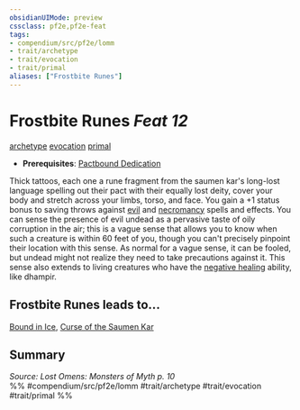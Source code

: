 ```yaml
---
obsidianUIMode: preview
cssclass: pf2e,pf2e-feat
tags:
- compendium/src/pf2e/lomm
- trait/archetype
- trait/evocation
- trait/primal
aliases: ["Frostbite Runes"]
---
```

# Frostbite Runes  *Feat 12*  
[archetype](archetype.md "Archetype Feat Trait")  [evocation](evocation.md "Evocation School Trait")  [primal](primal.md "Primal Tradition Trait")  

- **Prerequisites**: [Pactbound Dedication](pactbound-dedication-lomm.md)

Thick tattoos, each one a rune fragment from the saumen kar's long-lost language spelling out their pact with their equally lost deity, cover your body and stretch across your limbs, torso, and face. You gain a +1 status bonus to saving throws against [evil](evil.md "Evil Alignment Trait") and [necromancy](necromancy.md "Necromancy School Trait") spells and effects. You can sense the presence of evil undead as a pervasive taste of oily corruption in the air; this is a vague sense that allows you to know when such  a creature is within 60 feet of you, though you can't precisely pinpoint their location with this sense. As normal for a vague sense, it can be fooled, but undead might not realize they need to take precautions against it. This sense also extends to living creatures who have the [negative healing](negative-healing-b2.md) ability, like dhampir.

## Frostbite Runes leads to...

[Bound in Ice](bound-in-ice-lomm.md), [Curse of the Saumen Kar](curse-of-the-saumen-kar-lomm.md)

## Summary

*Source: Lost Omens: Monsters of Myth p. 10*  
%% #compendium/src/pf2e/lomm #trait/archetype #trait/evocation #trait/primal %%